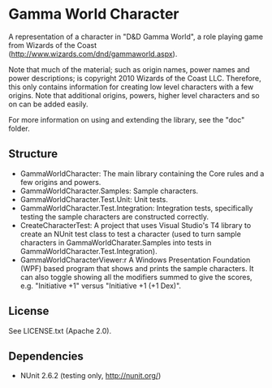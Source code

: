 Gamma World Character
===

A representation of a character in "D&D Gamma World", a role playing game
from Wizards of the Coast (http://www.wizards.com/dnd/gammaworld.aspx).

Note that much of the material; such as origin names, power names and
power descriptions; is copyright 2010 Wizards of the Coast LLC. Therefore, 
this only contains information for creating low level characters with a 
few origins. Note that additional origins, powers, higher level 
characters and so on can be added easily.

For more information on using and extending the library, see the "doc"
folder.

Structure
---
- GammaWorldCharacter: The main library containing the Core rules and a few
  origins and powers.
- GammaWorldCharacter.Samples: Sample characters.
- GammaWorldCharacter.Test.Unit: Unit tests.
- GammaWorldCharacter.Test.Integration: Integration tests, specifically testing
  the sample characters are constructed correctly.
- CreateCharacterTest: A project that uses Visual Studio's T4 library to create
  an NUnit test class to test a character (used to turn sample characters in
  GammaWorldCharater.Samples into tests in
  GammaWorldCharacter.Test.Integration).
- GammaWorldCharacterViewer:r A Windows Presentation Foundation (WPF) based
  program that shows and prints the sample characters. It can also toggle
  showing all the modifiers summed to give the scores, e.g. "Initiative +1"
  versus "Initiative +1 (+1 Dex)". 

License
---
See LICENSE.txt (Apache 2.0).

Dependencies
---
- NUnit 2.6.2 (testing only, http://nunit.org/)

